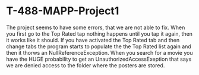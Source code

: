 # T-488-MAPP-Project1

The project seems to have some errors, that we are not able to fix. 
When you first go to the Top Rated tap nothing happens until you tap it again, then it works like it should. 
If you have activated the Top Rated tab and then change tabs the program starts to populate the the Top Rated list again and then it thorws an NullReferenceException.
When you search for a movie you have the HUGE probability to get an UnauthorizedAccessExeption that says we are denied access to the folder where the posters are stored.
